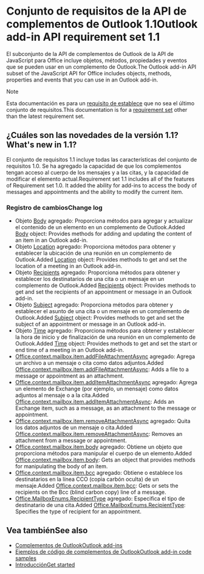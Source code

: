 # <a name="outlook-add-in-api-requirement-set-11"></a><span data-ttu-id="6f159-101">Conjunto de requisitos de la API de complementos de Outlook 1.1</span><span class="sxs-lookup"><span data-stu-id="6f159-101">Outlook add-in API requirement set 1.1</span></span>

<span data-ttu-id="6f159-102">El subconjunto de la API de complementos de Outlook de la API de JavaScript para Office incluye objetos, métodos, propiedades y eventos que se pueden usar en un complemento de Outlook.</span><span class="sxs-lookup"><span data-stu-id="6f159-102">The Outlook add-in API subset of the JavaScript API for Office includes objects, methods, properties and events that you can use in an Outlook add-in.</span></span>

> [!NOTE]
> <span data-ttu-id="6f159-103">Esta documentación es para un [requisito de establece](/javascript/office/requirement-sets/outlook-api-requirement-sets) que no sea el último conjunto de requisitos.</span><span class="sxs-lookup"><span data-stu-id="6f159-103">This documentation is for a [requirement set](/javascript/office/requirement-sets/outlook-api-requirement-sets) other than the latest requirement set.</span></span> 

## <a name="whats-new-in-11"></a><span data-ttu-id="6f159-104">¿Cuáles son las novedades de la versión 1.1?</span><span class="sxs-lookup"><span data-stu-id="6f159-104">What's new in 1.1?</span></span>

<span data-ttu-id="6f159-p101">El conjunto de requisitos 1.1 incluye todas las características del conjunto de requisitos 1.0. Se ha agregado la capacidad de que los complementos tengan acceso al cuerpo de los mensajes y a las citas, y la capacidad de modificar el elemento actual.</span><span class="sxs-lookup"><span data-stu-id="6f159-p101">Requirement set 1.1 includes all of the features of Requirement set 1.0. It added the ability for add-ins to access the body of messages and appointments and the ability to modify the current item.</span></span>

### <a name="change-log"></a><span data-ttu-id="6f159-107">Registro de cambios</span><span class="sxs-lookup"><span data-stu-id="6f159-107">Change log</span></span>

- <span data-ttu-id="6f159-108">Objeto [Body](/javascript/api/outlook_1_1/office.body) agregado: Proporciona métodos para agregar y actualizar el contenido de un elemento en un complemento de Outlook.</span><span class="sxs-lookup"><span data-stu-id="6f159-108">Added [Body](/javascript/api/outlook_1_1/office.body) object: Provides methods for adding and updating the content of an item in an Outlook add-in.</span></span>
- <span data-ttu-id="6f159-109">Objeto [Location](/javascript/api/outlook_1_1/office.location) agregado: Proporciona métodos para obtener y establecer la ubicación de una reunión en un complemento de Outlook.</span><span class="sxs-lookup"><span data-stu-id="6f159-109">Added [Location](/javascript/api/outlook_1_1/office.location) object: Provides methods to get and set the location of a meeting in an Outlook add-in.</span></span>
- <span data-ttu-id="6f159-110">Objeto [Recipients](/javascript/api/outlook_1_1/office.recipients) agregado: Proporciona métodos para obtener y establecer los destinatarios de una cita o un mensaje en un complemento de Outlook.</span><span class="sxs-lookup"><span data-stu-id="6f159-110">Added [Recipients](/javascript/api/outlook_1_1/office.recipients) object: Provides methods to get and set the recipients of an appointment or message in an Outlook add-in.</span></span>
- <span data-ttu-id="6f159-111">Objeto [Subject](/javascript/api/outlook_1_1/office.subject) agregado: Proporciona métodos para obtener y establecer el asunto de una cita o un mensaje en un complemento de Outlook.</span><span class="sxs-lookup"><span data-stu-id="6f159-111">Added [Subject](/javascript/api/outlook_1_1/office.subject) object: Provides methods to get and set the subject of an appointment or message in an Outlook add-in.</span></span>
- <span data-ttu-id="6f159-112">Objeto [Time](/javascript/api/outlook_1_1/office.time) agregado: Proporciona métodos para obtener y establecer la hora de inicio y de finalización de una reunión en un complemento de Outlook.</span><span class="sxs-lookup"><span data-stu-id="6f159-112">Added [Time](/javascript/api/outlook_1_1/office.time) object: Provides methods to get and set the start or end time of a meeting in an Outlook add-in.</span></span>
- <span data-ttu-id="6f159-113">[Office.context.mailbox.item.addFileAttachmentAsync](office.context.mailbox.item.md#addfileattachmentasyncuri-attachmentname-options-callback) agregado: Agrega un archivo a un mensaje o cita como datos adjuntos.</span><span class="sxs-lookup"><span data-stu-id="6f159-113">Added [Office.context.mailbox.item.addFileAttachmentAsync](office.context.mailbox.item.md#addfileattachmentasyncuri-attachmentname-options-callback): Adds a file to a message or appointment as an attachment.</span></span>
- <span data-ttu-id="6f159-114">[Office.context.mailbox.item.addItemAttachmentAsync](office.context.mailbox.item.md#additemattachmentasyncitemid-attachmentname-options-callback) agregado: Agrega un elemento de Exchange (por ejemplo, un mensaje) como datos adjuntos al mensaje o a la cita.</span><span class="sxs-lookup"><span data-stu-id="6f159-114">Added [Office.context.mailbox.item.addItemAttachmentAsync](office.context.mailbox.item.md#additemattachmentasyncitemid-attachmentname-options-callback): Adds an Exchange item, such as a message, as an attachment to the message or appointment.</span></span>
- <span data-ttu-id="6f159-115">[Office.context.mailbox.item.removeAttachmentAsync](office.context.mailbox.item.md#removeattachmentasyncattachmentid-options-callback) agregado: Quita los datos adjuntos de un mensaje o cita.</span><span class="sxs-lookup"><span data-stu-id="6f159-115">Added [Office.context.mailbox.item.removeAttachmentAsync](office.context.mailbox.item.md#removeattachmentasyncattachmentid-options-callback): Removes an attachment from a message or appointment.</span></span>
- <span data-ttu-id="6f159-116">[Office.context.mailbox.item.body](office.context.mailbox.item.md#body-bodyjavascriptapioutlook11officebody) agregado: Obtiene un objeto que proporciona métodos para manipular el cuerpo de un elemento.</span><span class="sxs-lookup"><span data-stu-id="6f159-116">Added [Office.context.mailbox.item.body](office.context.mailbox.item.md#body-bodyjavascriptapioutlook11officebody): Gets an object that provides methods for manipulating the body of an item.</span></span>
- <span data-ttu-id="6f159-117">[Office.context.mailbox.item.bcc](office.context.mailbox.item.md#bcc-recipientsjavascriptapioutlook11officerecipients) agregado: Obtiene o establece los destinatarios en la línea CCO (copia carbón oculta) de un mensaje.</span><span class="sxs-lookup"><span data-stu-id="6f159-117">Added [Office.context.mailbox.item.bcc](office.context.mailbox.item.md#bcc-recipientsjavascriptapioutlook11officerecipients): Gets or sets the recipients on the Bcc (blind carbon copy) line of a message.</span></span>
- <span data-ttu-id="6f159-118">[Office.MailboxEnums.RecipientType](/javascript/api/outlook_1_1/office.mailboxenums.recipienttype) agregado: Especifica el tipo de destinatario de una cita.</span><span class="sxs-lookup"><span data-stu-id="6f159-118">Added [Office.MailboxEnums.RecipientType](/javascript/api/outlook_1_1/office.mailboxenums.recipienttype): Specifies the type of recipient for an appointment.</span></span>

## <a name="see-also"></a><span data-ttu-id="6f159-119">Vea también</span><span class="sxs-lookup"><span data-stu-id="6f159-119">See also</span></span>

- [<span data-ttu-id="6f159-120">Complementos de Outlook</span><span class="sxs-lookup"><span data-stu-id="6f159-120">Outlook add-ins</span></span>](https://docs.microsoft.com/outlook/add-ins/)
- [<span data-ttu-id="6f159-121">Ejemplos de código de complementos de Outlook</span><span class="sxs-lookup"><span data-stu-id="6f159-121">Outlook add-in code samples</span></span>](https://developer.microsoft.com/outlook/gallery/?filterBy=Outlook,Samples,Add-ins)
- [<span data-ttu-id="6f159-122">Introducción</span><span class="sxs-lookup"><span data-stu-id="6f159-122">Get started</span></span>](https://docs.microsoft.com/outlook/add-ins/quick-start)